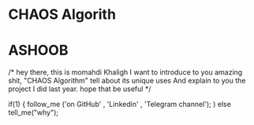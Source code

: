 # CHAOS Algorith
# ASHOOB

/*  hey there, this is momahdi Khaligh 
I want to introduce to you amazing shit, "CHAOS Algorithm" 
tell about its unique uses And explain to you the project I did last year.
hope that be useful
*/


if(1)
{ 
  follow_me ('on GitHub' , 'Linkedin' , 'Telegram channel');
)
else tell_me("why");
